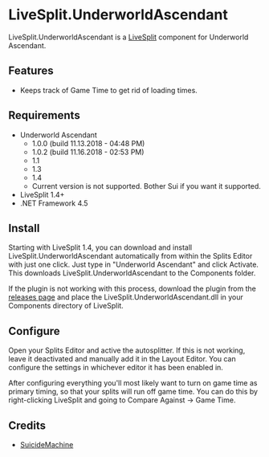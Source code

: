 ﻿LiveSplit.UnderworldAscendant
=====================
LiveSplit.UnderworldAscendant is a [LiveSplit](http://livesplit.org/) component for Underworld Ascendant.

Features
--------
  * Keeps track of Game Time to get rid of loading times.

Requirements
------------

  * Underworld Ascendant
    * 1.0.0 (build 11.13.2018 - 04:48 PM)
    * 1.0.2 (build 11.16.2018 - 02:53 PM)
	* 1.1
	* 1.3
	* 1.4
	* Current version is not supported. Bother Sui if you want it supported.
  * LiveSplit 1.4+
  * .NET Framework 4.5 

Install
-------
Starting with LiveSplit 1.4, you can download and install LiveSplit.UnderworldAscendant automatically from within the Splits Editor with just one click. Just type in "Underworld Ascendant" and click Activate. This downloads LiveSplit.UnderworldAscendant to the Components folder.

If the plugin is not working with this process, download the plugin from the [releases page](https://github.com/SuiMachine/LiveSplit.UnderworldAscendant/releases) and place the LiveSplit.UnderworldAscendant.dll in your Components directory of LiveSplit.

Configure
---------
Open your Splits Editor and active the autosplitter. If this is not working, leave it deactivated and manually add it in the Layout Editor. You can configure the settings in whichever editor it has been enabled in.

After configuring everything you'll most likely want to turn on game time as primary timing, so that your splits will run off game time. You can do this by right-clicking LiveSplit and going to Compare Against -> Game Time.


Credits
-------
  * [SuicideMachine](http://twitch.tv/suimachine)
